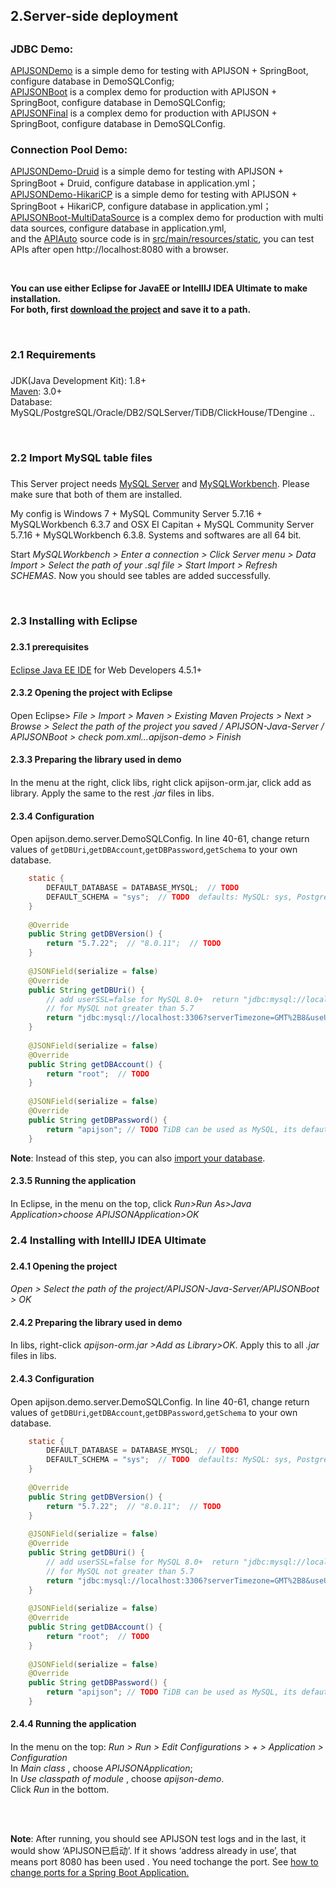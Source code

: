 ## <h2 id="2">2.Server-side deployment<h2/>
	
### JDBC Demo:
[APIJSONDemo](https://github.com/APIJSON/APIJSON-Demo/tree/master/APIJSON-Java-Server/APIJSONDemo) is a simple demo for testing with APIJSON + SpringBoot, configure database in DemoSQLConfig; <br />
[APIJSONBoot](https://github.com/APIJSON/APIJSON-Demo/tree/master/APIJSON-Java-Server/APIJSONBoot) is a complex demo for production with APIJSON + SpringBoot, configure database in DemoSQLConfig; <br />
[APIJSONFinal](https://github.com/APIJSON/APIJSON-Demo/tree/master/APIJSON-Java-Server/APIJSONFinal) is a complex demo for production with APIJSON + SpringBoot, configure database in DemoSQLConfig. <br />

### Connection Pool Demo:
[APIJSONDemo-Druid](https://github.com/APIJSON/APIJSON-Demo/tree/master/APIJSON-Java-Server/APIJSONDemo-Druid) is a simple demo for testing with APIJSON + SpringBoot + Druid, configure database in application.yml； <br />
[APIJSONDemo-HikariCP](https://github.com/APIJSON/APIJSON-Demo/tree/master/APIJSON-Java-Server/APIJSONDemo-HikariCP) is a simple demo for testing with APIJSON + SpringBoot + HikariCP, configure database in application.yml； <br />
[APIJSONBoot-MultiDataSource](https://github.com/APIJSON/APIJSON-Demo/tree/master/APIJSON-Java-Server/APIJSONBoot-MultiDataSource) is a complex demo for production with multi data sources, configure database in application.yml, <br />
and the [APIAuto](https://github.com/TommyLemon/APIAuto) source code is in [src/main/resources/static](https://github.com/APIJSON/APIJSON-Demo/tree/master/APIJSON-Java-Server/APIJSONBoot-MultiDataSource/src/main/resources/static), you can test APIs after open http://localhost:8080 with a browser. <br />

<br />
	
**You can use either Eclipse for JavaEE or IntelllJ IDEA Ultimate to make installation. <br />
For both, first [download the project](https://github.com/APIJSON/APIJSON-Demo/archive/master.zip) and save it to a path.** <br />

<br />
	
### <h3 id="2.1">2.1 Requirements<h3/>
JDK(Java Development Kit): 1.8+ <br />
[Maven](https://maven.apache.org/download.cgi): 3.0+ <br />
Database: MySQL/PostgreSQL/Oracle/DB2/SQLServer/TiDB/ClickHouse/TDengine ..  <br />

<br />

### <h3 id="2.2">2.2 Import MySQL table files<h3/>

This Server project needs [MySQL Server](https://dev.mysql.com/downloads/mysql/) and [MySQLWorkbench](https://www.mysql.com/products/workbench/). Please make sure that both of them are installed.<br />

My config is Windows 7 + MySQL Community Server 5.7.16 + MySQLWorkbench 6.3.7 and OSX EI Capitan + MySQL Community Server 5.7.16 + MySQLWorkbench 6.3.8. Systems and softwares are all 64 bit.

Start *MySQLWorkbench > Enter a connection > Click Server menu > Data Import > Select the path of your .sql file > Start Import > Refresh SCHEMAS*. Now you should see tables are added successfully.

<br />
	
### <h3 id="2.3">2.3 Installing with Eclipse<h3/>

#### <h4 id="2.3.1">2.3.1 prerequisites<h4/>
[Eclipse Java EE IDE](https://www.eclipse.org/downloads/) for Web Developers 4.5.1+

#### <h4 id="2.3.2">2.3.2 Opening the project with Eclipse<h4/>
  
Open Eclipse> *File > Import > Maven > Existing Maven Projects > Next > Browse > Select the path of the project you saved / APIJSON-Java-Server / APIJSONBoot > check pom.xml...apijson-demo > Finish*
  
#### <h4 id="2.3.3">2.3.3 Preparing the library used in demo<h4/>
  
In the menu at the right, click libs, right click apijson-orm.jar, click add as library. Apply the same to the rest *.jar* files in libs.

#### <h4 id="2.3.4">2.3.4 Configuration<h4/>
  
Open apijson.demo.server.DemoSQLConfig. In line 40-61, change return values of `getDBUri`,`getDBAccount`,`getDBPassword`,`getSchema` to your own database.<br/>

```java
	static {
		DEFAULT_DATABASE = DATABASE_MYSQL;  // TODO
		DEFAULT_SCHEMA = "sys";  // TODO  defaults: MySQL: sys, PostgreSQL: public, SQL Server: dbo, Oracle: 
	}
	
	@Override
	public String getDBVersion() {
		return "5.7.22";  // "8.0.11";  // TODO
	}
	
	@JSONField(serialize = false)
	@Override
	public String getDBUri() {
		// add userSSL=false for MySQL 8.0+  return "jdbc:mysql://localhost:3306?userSSL=false&serverTimezone=GMT%2B8&useUnicode=true&characterEncoding=UTF-8";
		// for MySQL not greater than 5.7
		return "jdbc:mysql://localhost:3306?serverTimezone=GMT%2B8&useUnicode=true&characterEncoding=UTF-8"; // TODO TiDB can be used as MySQL, its defaut port is 4000
	}
	
	@JSONField(serialize = false)
	@Override
	public String getDBAccount() {
		return "root";  // TODO
	}
	
	@JSONField(serialize = false)
	@Override
	public String getDBPassword() {
		return "apijson"; // TODO TiDB can be used as MySQL, its defaut password is an empty string ""
	}
```

**Note**: Instead of this step, you can also [import your database](#2.2).
  
#### <h4 id="2.3.5">2.3.5 Running the application<h4/>

In Eclipse, in the menu on the top, click *Run>Run As>Java Application>choose APIJSONApplication>OK*

	
### <h3 id="2.4">2.4 Installing with IntellIJ IDEA Ultimate<h3/>
  
#### <h4 id="2.4.1">2.4.1 Opening the project<h4/>

*Open > Select the path of the project/APIJSON-Java-Server/APIJSONBoot > OK*

#### <h4 id="2.4.2">2.4.2 Preparing the library used in demo<h4/>  
  
In libs, right-click *apijson-orm.jar >Add as Library>OK*. Apply this to all *.jar* files in libs.

#### <h4 id="2.4.3">2.4.3 Configuration<h4/>
  
Open apijson.demo.server.DemoSQLConfig. In line 40-61, change return values of `getDBUri`,`getDBAccount`,`getDBPassword`,`getSchema` to your own database.<br/>

```java
	static {
		DEFAULT_DATABASE = DATABASE_MYSQL;  // TODO
		DEFAULT_SCHEMA = "sys";  // TODO  defaults: MySQL: sys, PostgreSQL: public, SQL Server: dbo, Oracle: 
	}
	
	@Override
	public String getDBVersion() {
		return "5.7.22";  // "8.0.11";  // TODO
	}
	
	@JSONField(serialize = false)
	@Override
	public String getDBUri() {
		// add userSSL=false for MySQL 8.0+  return "jdbc:mysql://localhost:3306?userSSL=false&serverTimezone=GMT%2B8&useUnicode=true&characterEncoding=UTF-8";
		// for MySQL not greater than 5.7
		return "jdbc:mysql://localhost:3306?serverTimezone=GMT%2B8&useUnicode=true&characterEncoding=UTF-8"; // TODO TiDB can be used as MySQL, its defaut port is 4000
	}
	
	@JSONField(serialize = false)
	@Override
	public String getDBAccount() {
		return "root";  // TODO
	}
	
	@JSONField(serialize = false)
	@Override
	public String getDBPassword() {
		return "apijson"; // TODO TiDB can be used as MySQL, its defaut password is an empty string ""
	}
```
#### <h4 id="2.4.4">2.4.4 Running the application<h4/>
  
In the menu on the top: *Run > Run > Edit Configurations > + > Application > Configuration*<br />
In *Main class* , choose *APIJSONApplication*;<br />
In *Use classpath of module* , choose *apijson-demo*.<br />
Click *Run* in the bottom.

<br /><br />	
	
**Note**: After running, you should see APIJSON test logs and in the last, it would show ‘APIJSON已启动’. If it shows ‘address already in use’, that means port 8080 has been used . You need tochange the port. See [how to change ports for a Spring Boot Application.](https://stackoverflow.com/questions/21083170/how-to-configure-port-for-a-spring-boot-application)
